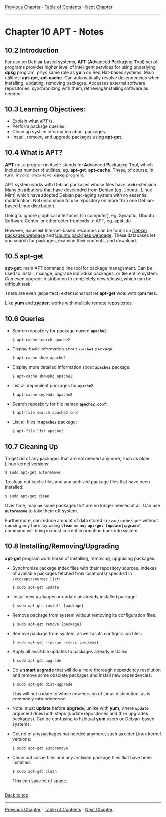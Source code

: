 [Previous Chapter](../Ch09-zypper/notes_Ch09.md) - [Table of Contents](../README.md#table-of-contents) - [Next Chapter](../Ch11-systemmonitoring/notes_Ch11.md)

---

# Chapter 10 APT - Notes

## 10.2 Introduction
For use on Debian-based systems, **APT** (<strong>A</strong>dvanced <strong>P</strong>ackaging <strong>T</strong>ool) set of programs provides higher level of intelligent services for using underlying **dpkg** program, plays same role as **yum** on Red Hat-based systems. Main utilities: **apt-get**, **apt-cache**. Can automatically resolve dependencies when installing, updating, removing packages. Accesses external software repositories, synchronizing with them, retrieving/installing software as needed.


## 10.3 Learning Objectives:
- Explain what APT is.
- Perform package queries.
- Clean up system information about packages.
- Install, remove, and upgrade packages using **apt-get**.


## 10.4 What is APT?
**APT** not a program in itself: stands for <strong>A</strong>dvanced <strong>P</strong>ackaging <strong>T</strong>ool, which includes number of utilities, eg. **apt-get**, **apt-cache**. These, of course, in turn, invoke lower-level **dpkg** program.

APT system works with Debian packages whose files have **`.deb`** extension. Many distributions that have descended from Debian (eg. Ubuntu, Linux Mint) which have adopted Debian packaging system with no essential modification. Not uncommon to use repository on more than one Debian-based Linux distribution.

Going to ignore graphical interfaces (on computer), eg. Synaptic, Ubuntu Software Center, or other older frontends to APT, eg. aptitude.

However, excellent Internet-based resources can be found on [Debian packages webpage](https://www.debian.org/distrib/packages) and [Ubuntu packages webpage](https://packages.ubuntu.com/). These databases let you search for packages, examine their contents, and download.


## 10.5 apt-get
**apt-get**: main APT command line tool for package management. Can be used to install, manage, upgrade individual packages, or the entire system. Can even upgrade distribution to completely new release, which can be difficult task.

There are even (imperfect) extensions that let **apt-get** work with **rpm** files.

Like **yum** and **zypper**, works with multiple remote repositories.


## 10.6 Queries
- Search repository for package named **`apache2`**:
  ```shell
  $ apt-cache search apache2
  ```

- Display basic information about **`apache2`** package:
  ```shell
  $ apt-cache show apache2
  ```

- Display more detailed information about **`apache2`** package:
  ```shell
  $ apt-cache showpkg apache2
  ```

- List all dependent packages for **`apache2`**:
  ```shell
  $ apt-cache depends apache2
  ```
- Search repository for file named **`apache2.conf`**:
  ```shell
  $ apt-file search apache2.conf
  ```

- List all files in **`apache2`** package:
  ```shell
  $ apt-file list apache2
  ```

## 10.7 Cleaning Up
To get rid of any packages that are not needed anymore, such as older Linux kernel versions:
```shell
$ sudo apt-get autoremove
```
To clean out cache files and any archived package files that have been installed:
```shell
$ sudo apt-get clean
```
Over time, may be some packages that are no longer needed at all. Can use **`autoremove`** to take them off system.

Furthermore, can reduce amount of data stored in `/var/cache/apt*` without causing any harm by using **`clean`** as any **`apt-get [update|upgrade]`** command will bring in most current information back into system.


## 10.8 Installing/Removing/Upgrading
**apt-get** program work horse of installing, removing, upgrading packages:
- Synchronize package index files with their repository sources. Indexes of available packages fetched from location(s) specified in `/etc/apt/sources.list`:
  ```shell
  $ sudo apt-get update
  ```

- Install new packages or update an already installed package:
  ```shell
  $ sudo apt-get install [package]
  ```

- Remove package from system without removing its configuration files:
  ```shell
  $ sudo apt-get remove [package]
  ```

- Remove package from system, as well as its configuration files:
  ```shell
  $ sudo apt-get --purge remove [package]
  ```

- Apply all available updates to packages already installed:
  ```shell
  $ sudo apt-get upgrade
  ```

- Do a **smart upgrade** that will do a more thorough dependency resolution and remove some obsolete packages and install new dependencies:
  ```shell
  $ sudo apt-get dist-ugprade
  ```
  This will not update to whole new version of Linus distribution, as is commonly misunderstood.

- Note: must **update** before **upgrade**, unlike with **yum**, where **`update`** argument does both steps (update repositories and then upgrades packages). Can be confusing to habitual **yum** users on Debian-based systems.

- Get rid of any packages not needed anymore, such as older Linux kernel versions:
  ```shell
  $ sudo apt-get autoremove
  ```

- Clean out cache files and any archived package files that have been installed:
  ```shell
  $ sudo apt-get clean
  ```
  This can save lot of space.


##

[Back to top](#)

---

[Previous Chapter](../Ch09-zypper/notes_Ch09.md) - [Table of Contents](../README.md#table-of-contents) - [Next Chapter](../Ch11-systemmonitoring/notes_Ch11.md)

